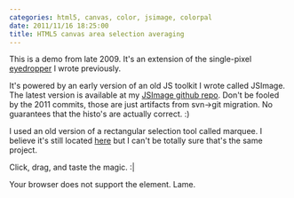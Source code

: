 ```yaml
---
categories: html5, canvas, color, jsimage, colorpal
date: 2011/11/16 18:25:00
title: HTML5 canvas area selection averaging
---
```


This is a demo from late 2009.  It's an extension of the single-pixel [eyedropper](/blog/2011/11/16/html5-canvas-eyedropper/) I wrote previously.

It's powered by an early version of an old JS toolkit I wrote called JSImage.  The latest version is available at my [JSImage github repo](https://github.com/mwcz/jsimage).  Don't be fooled by the 2011 commits, those are just artifacts from svn-&gt;git migration.  No guarantees that the histo's are actually correct. :)

I used an old version of a rectangular selection tool called marquee.  I believe it's still located [here](http://marqueetool.net/) but I can't be totally sure that's the same project.

Click, drag, and taste the magic. :|

<link rel="stylesheet" type="text/css" href="/css/004/marker.css" /> 
<script type="text/javascript" src="/js/004/marquee/prototype_reduced.js"></script> 
<script type="text/javascript" src="/js/004/marquee/rectmarquee.js"></script> 
<script type="text/javascript" src="/js/004/JSImage.js"></script> 
 
 
<script type="text/javascript"> 
        
window.onload = function() {
 
    img0 = new JSImage( "c0", "/img/004/kazoo.png" );
    setTimeout("img0.draggable();",100); // enable the selection
 
}
 
var img0; // make img0 public so I can play with it in firebug more easily
 
</script> 
 
<canvas id="c0"> 
    Your browser does not support the <canvas> element. Lame.
</canvas>  
